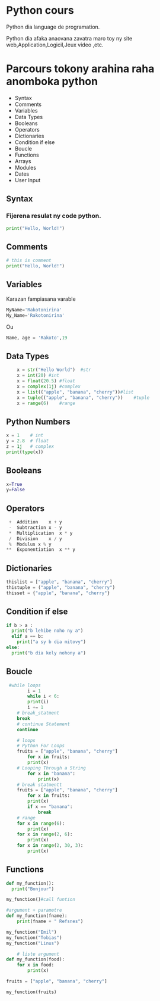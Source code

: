 # Python cours 
Python dia language de programation.

Python dia afaka anaovana zavatra maro toy ny site web,Application,Logicil,Jeux video ,etc.
# Parcours tokony arahina raha anomboka python
- Syntax
- Comments
- Variables
- Data Types
- Booleans
- Operators
- Dictionaries
- Condition if else
- Boucle
- Functions
- Arrays
- Modules
- Dates
- User Input

## Syntax
### Fijerena resulat ny code python.
```py
print("Hello, World!")
```

## Comments
```py
# this is comment
print("Hello, World!")
```

## Variables
Karazan fampiasana varable
```py
MyName='Rakotonirina'
My_Name='Rakotonirina'
```
Ou
```py
Name, age = 'Rakoto',19
```

## Data Types
```py
    x = str("Hello World")	#str	
    x = int(20)	#int	
    x = float(20.5)	#float	
    x = complex(1j)	#complex	
    x = list(("apple", "banana", "cherry"))#list	
    x = tuple(("apple", "banana", "cherry"))	#tuple	
    x = range(6)	#range	
```
## Python Numbers
```py
x = 1    # int
y = 2.8  # float
z = 1j   # complex
print(type(x))
```

## Booleans
```py
x=True
y=False
```
## Operators
```py
 +	Addition	x + y	
 -	Subtraction	x - y	
 *	Multiplication	x * y	
 /	Division	x / y	
 %	Modulus	x % y	
**	Exponentiation	x ** y	
```
## Dictionaries
```py
thislist = ["apple", "banana", "cherry"]
thistuple = ("apple", "banana", "cherry")
thisset = {"apple", "banana", "cherry"}
```
## Condition if else
```py
if b > a :
  print("b lehibe noho ny a")
  elif a == b:
    print("a sy b dia mitovy")
else:
  print("b dia kely nohony a")

```
## Boucle
```py
 #while loops
        i = 1
        while i < 6:
        print(i)
        i += 1
    # break_statment
    break 
    # continue Statement
    continue

    # loops
    # Python For Loops
    fruits = ["apple", "banana", "cherry"]
        for x in fruits:
        print(x)
    # Looping Through a String
        for x in "banana":
            print(x)
    # break statmentt
    fruits = ["apple", "banana", "cherry"]
        for x in fruits:
        print(x)
        if x == "banana":
            break
    # range
    for x in range(6):
        print(x)
    for x in range(2, 6):
        print(x)
    for x in range(2, 30, 3):
        print(x)

```
## Functions
```py
def my_function():
  print("Bonjour")

my_function()#call funtion

#argument + parametre
def my_function(fname):
    print(fname + " Refsnes")

my_function("Emil")
my_function("Tobias")
my_function("Linus")

    # liste argument
def my_function(food):
    for x in food:
        print(x)

fruits = ["apple", "banana", "cherry"]

my_function(fruits)

```